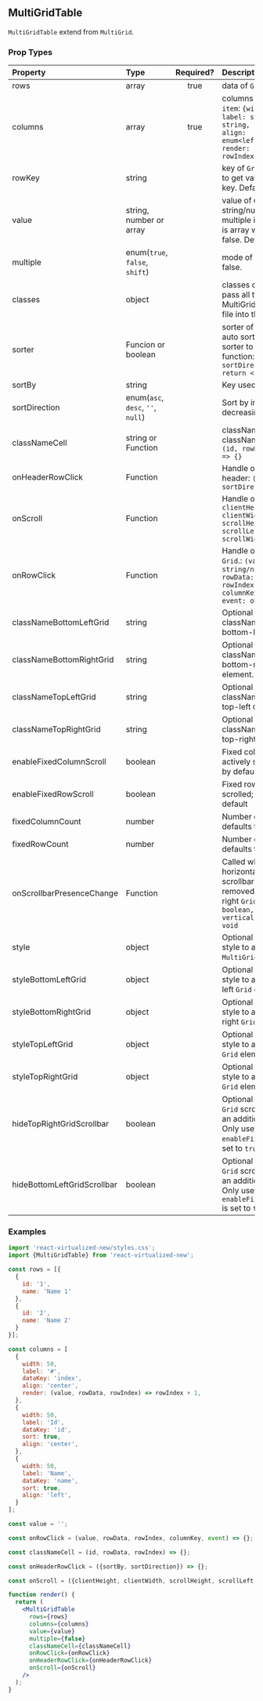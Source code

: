 ## MultiGridTable

`MultiGridTable` extend from `MultiGrid`.

### Prop Types

| Property                    | Type                              | Required? | Description                                                                                                                                                                   |
| :-------------------------- | :-------------------------------- | :-------: | :---------------------------------------------------------------------------------------------------------------------------------------------------------------------------- |
| rows                        | array                             |   true    | data of `Grid`                                                                                                                                                                |
| columns                     | array                             |   true    | columns of `Grid`. `column item`: `{width: number, label: string, dataKey: string, sort: boolean, align: enum<left/right/center>, render: (value, rowData, rowIndex) => {} }` |
| rowKey                      | string                            |           | key of `Grid`. rowKey used to get value by column key. Default is `id`                                                                                                        |
| value                       | string, number or array           |           | value of `Grid`. value is string/number when multiple is true and value is array when multiple is false. Default is ''                                                        |
| multiple                    | enum(`true`, `false`, `shift`)    |           | mode of `Grid`. Default is false.                                                                                                                                             |
| classes                     | object                            |           | classes of `Grid`. Please pass all the classes in the MultiGridTable.module.css file into the component                                                                       |
| sorter                      | Funcion or boolean                |           | sorter of `Grid`. Turn off auto sort mode just set sorter to false. If sorter is function: `(rows, sortBy, sortDirection) => { return <sorted rows>; }`                       |
| sortBy                      | string                            |           | Key used to sort data.                                                                                                                                                        |
| sortDirection               | enum(`asc`, `desc`, `''`, `null`) |           | Sort by increasing or decreasing value                                                                                                                                        |
| classNameCell               | string or Function                |           | className off cell `Grid`. If className is function `(id, rowData, rowIndex) => {}`                                                                                           |
| onHeaderRowClick            | Function                          |           | Handle onClick `Grid` header: `({ sortBy, sortDirection }) => {}`                                                                                                             |
| onScroll                    | Function                          |           | Handle onScroll `Grid`: `({ clientHeight, clientWidth, scrollHeight, scrollLeft, scrollTop, scrollWidth }) => {}`                                                             |
| onRowClick                  | Function                          |           | Handle onClick a cell. `Grid`.: `(value: string/number/array, rowData: object, rowIndex: number, columnKey: string, event: object): void`                                     |
| classNameBottomLeftGrid     | string                            |           | Optional custom className to attach to bottom-left `Grid` element.                                                                                                            |
| classNameBottomRightGrid    | string                            |           | Optional custom className to attach to bottom-right `Grid` element.                                                                                                           |
| classNameTopLeftGrid        | string                            |           | Optional custom className to attach to top-left `Grid` element.                                                                                                               |
| classNameTopRightGrid       | string                            |           | Optional custom className to attach to top-right `Grid` element.                                                                                                              |
| enableFixedColumnScroll     | boolean                           |           | Fixed column can be actively scrolled; disabled by default                                                                                                                    |
| enableFixedRowScroll        | boolean                           |           | Fixed row can be actively scrolled; disabled by default                                                                                                                       |
| fixedColumnCount            | number                            |           | Number of fixed columns; defaults to `0`                                                                                                                                      |
| fixedRowCount               | number                            |           | Number of fixed rows; defaults to `0`                                                                                                                                         |
| onScrollbarPresenceChange   | Function                          |           | Called whenever a horizontal or vertical scrollbar is added or removed from the bottom, right `Grid`.: `({ horizontal: boolean, size: number, vertical: boolean }): void`     |
| style                       | object                            |           | Optional custom inline style to attach to root `MultiGrid` element.                                                                                                           |
| styleBottomLeftGrid         | object                            |           | Optional custom inline style to attach to bottom-left `Grid` element.                                                                                                         |
| styleBottomRightGrid        | object                            |           | Optional custom inline style to attach to bottom-right `Grid` element.                                                                                                        |
| styleTopLeftGrid            | object                            |           | Optional custom inline style to attach to top-left `Grid` element.                                                                                                            |
| styleTopRightGrid           | object                            |           | Optional custom inline style to attach to top-right `Grid` element.                                                                                                           |
| hideTopRightGridScrollbar   | boolean                           |           | Optional hides top-right `Grid` scrollbar by adding an additional wrapper. Only useful if `enableFixedRowScroll` is set to `true`                                             |
| hideBottomLeftGridScrollbar | boolean                           |           | Optional hides bottom-left `Grid` scrollbar by adding an additional wrapper. Only useful if `enableFixedColumnScroll` is set to `true`                                        |

### Examples

```jsx
import 'react-virtualized-new/styles.css';
import {MultiGridTable} from 'react-virtualized-new';

const rows = [{
  {
    id: '1',
    name: 'Name 1'
  },
  {
    id: '2',
    name: 'Name 2'
  }
}];

const columns = [
  {
    width: 50,
    label: '#',
    dataKey: 'index',
    align: 'center',
    render: (value, rowData, rowIndex) => rowIndex + 1,
  },
  {
    width: 50,
    label: 'Id',
    dataKey: 'id',
    sort: true,
    align: 'center',
  },
  {
    width: 50,
    label: 'Name',
    dataKey: 'name',
    sort: true,
    align: 'left',
  }
];

const value = '';

const onRowClick = (value, rowData, rowIndex, columnKey, event) => {};

const classNameCell = (id, rowData, rowIndex) => {};

const onHeaderRowClick = ({sortBy, sortDirection}) => {};

const onScroll = ({clientHeight, clientWidth, scrollHeight, scrollLeft, scrollTop, scrollWidth}) => {};

function render() {
  return (
    <MultiGridTable
      rows={rows}
      columns={columns}
      value={value}
      multiple={false}
      classNameCell={classNameCell}
      onRowClick={onRowClick}
      onHeaderRowClick={onHeaderRowClick}
      onScroll={onScroll}
    />
  );
}
```
